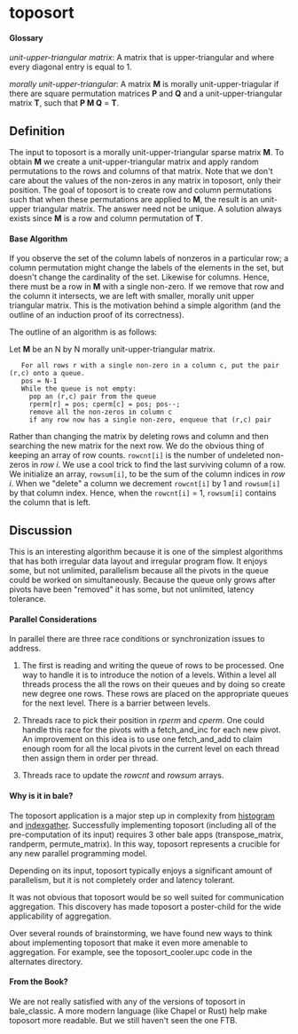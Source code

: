 # toposort

#### Glossary

*unit-upper-triangular matrix*: A matrix that is upper-triangular and where every diagonal entry is equal to 1.

*morally unit-upper-triangular*: A matrix **M** is morally unit-upper-triagular 
if there are square permutation matrices **P** and **Q** and a unit-upper-triangular matrix **T**, such that **P M Q** = **T**. 

## Definition

The input to toposort is a morally unit-upper-triangular sparse matrix **M**.
To obtain **M** we create a unit-upper-triangular matrix
and apply random permutations to the rows and columns of that matrix.
Note that we don't care about the values of the non-zeros
in any matrix in toposort, only their position.
The goal of toposort is to create row and column permutations such
that when these permutations are applied to **M**,
the result is an unit-upper triangular matrix.
The answer need not be unique.
A solution always exists since **M** is a row and column permutation of **T**.


#### Base Algorithm

If you observe the set of the column labels of nonzeros
in a particular row; a column permutation might change the labels of
the elements in the set, but doesn't change the cardinality of the
set. Likewise for columns. Hence, there must be a row in **M** with a
single non-zero.  If we remove that row and the column it intersects,
we are left with smaller, morally unit upper triangular matrix. This is the
motivation behind a simple algorithm (and the outline of an induction
proof of its correctness).

The outline of an algorithm is as follows:

Let **M** be an N by N morally unit-upper-triangular matrix. 
```
   For all rows r with a single non-zero in a column c, put the pair (r,c) onto a queue.
   pos = N-1
   While the queue is not empty: 
     pop an (r,c) pair from the queue
     rperm[r] = pos; cperm[c] = pos; pos--;
     remove all the non-zeros in column c
     if any row now has a single non-zero, enqueue that (r,c) pair
```
Rather than changing the matrix by deleting rows and column and then searching the 
new matrix for the next row.  We do the obvious thing of keeping an array of row counts.
`rowcnt[i]` is the number of undeleted non-zeros in *row i*. 
We use a cool trick to find the last surviving column of a row. 
We initialize an array, `rowsum[i]`, to be the sum of the column indices in *row i*.
When we "delete" a column we decrement `rowcnt[i]` by 1 and `rowsum[i]` by that column index.
Hence, when the `rowcnt[i]` = 1, `rowsum[i]` contains the column that is left. 

## Discussion
This is an interesting algorithm because it is one of the simplest algorithms that has both
irregular data layout and irregular program flow. 
It enjoys some, but not unlimited, parallelism because all the pivots in the queue could
be worked on simultaneously. Because the queue only grows after pivots have been "removed"
it has some, but not unlimited, latency tolerance.

#### Parallel Considerations

In parallel there are three race conditions or synchronization issues to address.

1. The first is reading and writing the queue of rows to be processed.
   One way to handle it is to introduce the notion of a levels.
   Within a level all threads process the all the rows on their queues 
   and by doing so create new degree one rows. These rows are placed on the 
   appropriate queues for the next level. There is a barrier between levels.

2. Threads race to pick their position in *rperm* and *cperm*. 
   One could handle this race for the pivots with a fetch_and_inc for each new pivot. 
   An improvement on this idea is to use one fetch_and_add to claim enough room 
   for all the local pivots in the current level on each thread then assign them in order per thread.

3. Threads race to update the *rowcnt* and *rowsum* arrays. 

#### Why is it in bale?	

The toposort application is a major step up in complexity 
from [histogram](../histo_src/README.md) and [indexgather](../ig_src/README.md). 
Successfully implementing toposort (including all of the pre-computation of its input) 
requires 3 other bale apps (transpose_matrix, randperm, permute_matrix). 
In this way, toposort represents a crucible for any new parallel programming model.

Depending on its input, toposort typically enjoys a significant 
amount of parallelism, but it is not completely order and latency tolerant. 

It was not obvious that toposort would be so well suited for communication aggregation. 
This discovery has made toposort a poster-child for the wide applicability of aggregation. 

Over several rounds of brainstorming, we have found new ways to think 
about implementing toposort that make it even more amenable to aggregation. 
For example, see the toposort_cooler.upc code in the alternates directory. 

#### From the Book?

We are not really satisfied with any of the versions of toposort in bale_classic. 
A more modern language (like Chapel or Rust) help make toposort more readable. 
But we still haven't seen the one FTB.

